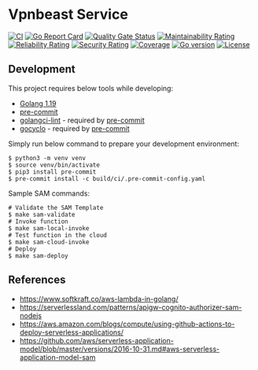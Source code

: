 # Vpnbeast Service
[![CI](https://github.com/thevpnbeast/vpnbeast-service/workflows/CI/badge.svg?event=push)](https://github.com/thevpnbeast/vpnbeast-service/actions?query=workflow%3ACI)
[![Go Report Card](https://goreportcard.com/badge/github.com/thevpnbeast/vpnbeast-service)](https://goreportcard.com/report/github.com/thevpnbeast/vpnbeast-service)
[![Quality Gate Status](https://sonarcloud.io/api/project_badges/measure?project=thevpnbeast_vpnbeast-service&metric=alert_status)](https://sonarcloud.io/summary/new_code?id=thevpnbeast_vpnbeast-service)
[![Maintainability Rating](https://sonarcloud.io/api/project_badges/measure?project=thevpnbeast_vpnbeast-service&metric=sqale_rating)](https://sonarcloud.io/summary/new_code?id=thevpnbeast_vpnbeast-service)
[![Reliability Rating](https://sonarcloud.io/api/project_badges/measure?project=thevpnbeast_vpnbeast-service&metric=reliability_rating)](https://sonarcloud.io/summary/new_code?id=thevpnbeast_vpnbeast-service)
[![Security Rating](https://sonarcloud.io/api/project_badges/measure?project=thevpnbeast_vpnbeast-service&metric=security_rating)](https://sonarcloud.io/summary/new_code?id=thevpnbeast_vpnbeast-service)
[![Coverage](https://sonarcloud.io/api/project_badges/measure?project=thevpnbeast_vpnbeast-service&metric=coverage)](https://sonarcloud.io/summary/new_code?id=thevpnbeast_vpnbeast-service)
[![Go version](https://img.shields.io/github/go-mod/go-version/thevpnbeast/vpnbeast-service)](https://github.com/thevpnbeast/vpnbeast-service)
[![License](https://img.shields.io/badge/License-Apache%202.0-blue.svg)](https://opensource.org/licenses/Apache-2.0)

## Development
This project requires below tools while developing:
- [Golang 1.19](https://golang.org/doc/go1.19)
- [pre-commit](https://pre-commit.com/)
- [golangci-lint](https://golangci-lint.run/usage/install/) - required by [pre-commit](https://pre-commit.com/)
- [gocyclo](https://github.com/fzipp/gocyclo) - required by [pre-commit](https://pre-commit.com/)

Simply run below command to prepare your development environment:
```shell
$ python3 -m venv venv
$ source venv/bin/activate
$ pip3 install pre-commit
$ pre-commit install -c build/ci/.pre-commit-config.yaml
```

Sample SAM commands:
```shell
# Validate the SAM Template
$ make sam-validate
# Invoke function
$ make sam-local-invoke
# Test function in the cloud
$ make sam-cloud-invoke
# Deploy
$ make sam-deploy
```

## References
- https://www.softkraft.co/aws-lambda-in-golang/
- https://serverlessland.com/patterns/apigw-cognito-authorizer-sam-nodejs
- https://aws.amazon.com/blogs/compute/using-github-actions-to-deploy-serverless-applications/
- https://github.com/aws/serverless-application-model/blob/master/versions/2016-10-31.md#aws-serverless-application-model-sam

